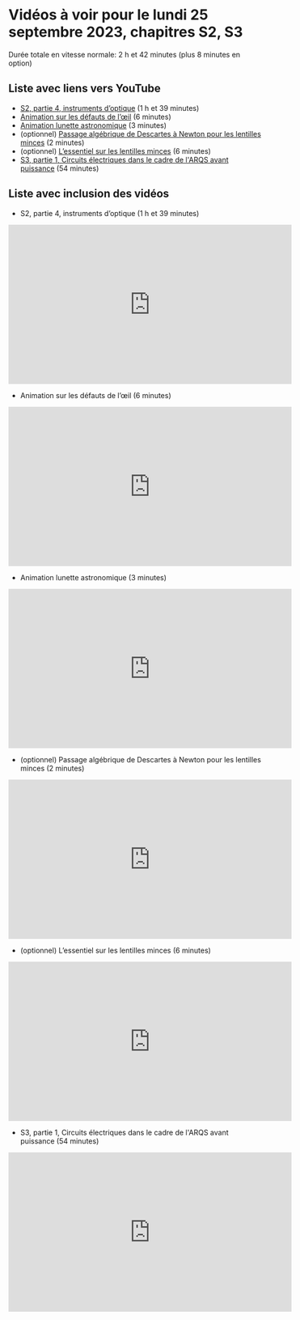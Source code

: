 
# Vidéos à voir pour le lundi 25 septembre 2023, chapitres S2, S3

Durée totale en vitesse normale: 2 h et 42 minutes (plus 8 minutes en option)

## Liste avec liens vers YouTube

*  [S2, partie 4, instruments d’optique](https://youtu.be/TJ1ajAUVhIg) (1 h et 39 minutes)
*  [Animation sur les défauts de l’œil](https://youtu.be/QSHyidVFEsw) (6 minutes)
*  [Animation lunette astronomique](https://youtu.be/xBk9Hl6tTvs) (3 minutes)
* (optionnel) [Passage algébrique de Descartes à Newton pour les lentilles minces](https://youtu.be/ovTa2IEEEj0) (2 minutes)
* (optionnel) [L’essentiel sur les lentilles minces](https://youtu.be/T3nog9EKSJ8) (6 minutes)
*  [S3, partie 1, Circuits électriques dans le cadre de l'ARQS avant puissance](https://youtu.be/s4TL61TfgMo) (54 minutes)

## Liste avec inclusion des vidéos

*  S2, partie 4, instruments d’optique (1 h et 39 minutes)

 <div style="text-align:center">
<iframe width="560" height="315" src="https://www.youtube.com/embed/TJ1ajAUVhIg" title="YouTube video player" frameborder="0" allow="accelerometer; autoplay; clipboard-write; encrypted-media; gyroscope; picture-in-picture" allowfullscreen></iframe>
</div>
 

*  Animation sur les défauts de l’œil (6 minutes)

 <div style="text-align:center">
<iframe width="560" height="315" src="https://www.youtube.com/embed/QSHyidVFEsw" title="YouTube video player" frameborder="0" allow="accelerometer; autoplay; clipboard-write; encrypted-media; gyroscope; picture-in-picture" allowfullscreen></iframe>
</div>
 

*  Animation lunette astronomique (3 minutes)

 <div style="text-align:center">
<iframe width="560" height="315" src="https://www.youtube.com/embed/xBk9Hl6tTvs" title="YouTube video player" frameborder="0" allow="accelerometer; autoplay; clipboard-write; encrypted-media; gyroscope; picture-in-picture" allowfullscreen></iframe>
</div>
 

* (optionnel) Passage algébrique de Descartes à Newton pour les lentilles minces (2 minutes)

 <div style="text-align:center">
<iframe width="560" height="315" src="https://www.youtube.com/embed/ovTa2IEEEj0" title="YouTube video player" frameborder="0" allow="accelerometer; autoplay; clipboard-write; encrypted-media; gyroscope; picture-in-picture" allowfullscreen></iframe>
</div>
 

* (optionnel) L’essentiel sur les lentilles minces (6 minutes)

 <div style="text-align:center">
<iframe width="560" height="315" src="https://www.youtube.com/embed/T3nog9EKSJ8" title="YouTube video player" frameborder="0" allow="accelerometer; autoplay; clipboard-write; encrypted-media; gyroscope; picture-in-picture" allowfullscreen></iframe>
</div>
 

*  S3, partie 1, Circuits électriques dans le cadre de l'ARQS avant puissance (54 minutes)

 <div style="text-align:center">
<iframe width="560" height="315" src="https://www.youtube.com/embed/s4TL61TfgMo" title="YouTube video player" frameborder="0" allow="accelerometer; autoplay; clipboard-write; encrypted-media; gyroscope; picture-in-picture" allowfullscreen></iframe>
</div>
 

